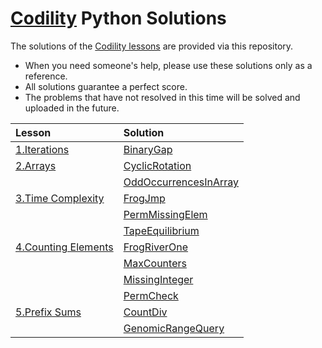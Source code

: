 <a href="https://app.codility.com/programmers/">Codility</a> Python Solutions
=====

The solutions of the <a href="https://app.codility.com/programmers/">Codility lessons</a> are provided via this repository.  
* When you need someone's help, please use these solutions only as a reference.  
* All solutions guarantee a perfect score.
* The problems that have not resolved in this time will be solved and uploaded in the future.

|Lesson|Solution|
|:---|:---|
|<a href="https://app.codility.com/programmers/lessons/1-iterations/">1.Iterations</a>|<a href="https://yeonghyeon.medium.com/codility-lesson-01-binarygap-df4f303d77aa">BinaryGap</a>|
|<a href="https://app.codility.com/programmers/lessons/2-arrays/">2.Arrays</a>|<a href="https://yeonghyeon.medium.com/codility-lesson-02-1-cyclicrotation-5d177f8ef064">CyclicRotation</a>|
||<a href="https://yeonghyeon.medium.com/codility-lesson-02-2-oddoccurrencesinarray-ec5098a83f43">OddOccurrencesInArray</a>|
|<a href="https://app.codility.com/programmers/lessons/3-time_complexity/">3.Time Complexity</a>|<a href="https://yeonghyeon.medium.com/codility-lesson-03-1-frogjmp-31b44303156e">FrogJmp</a>|
||<a href="https://yeonghyeon.medium.com/codility-lesson-03-2-permmissingelem-5154660bae2a">PermMissingElem</a>|
||<a href="https://yeonghyeon.medium.com/codility-lesson-03-3-tapeequilibrium-8c8d8fb6e5c0">TapeEquilibrium</a>|
|<a href="https://app.codility.com/programmers/lessons/4-counting_elements/">4.Counting Elements</a>|<a href="https://yeonghyeon.medium.com/codility-lesson-04-1-frogriverone-ad89e58572e0">FrogRiverOne</a>|
||<a href="https://yeonghyeon.medium.com/codility-lesson-04-2-maxcounters-1c2101df32f9">MaxCounters</a>|
||<a href="https://yeonghyeon.medium.com/codility-lesson-04-3-missinginteger-249f4f638e72">MissingInteger</a>|
||<a href="https://yeonghyeon.medium.com/codility-lesson-04-4-permcheck-522ca1d46deb">PermCheck</a>|
|<a href="https://app.codility.com/programmers/lessons/5-prefix_sums/">5.Prefix Sums</a>|<a href="https://yeonghyeon.medium.com/codility-lesson-05-1-countdiv-9b8c044b4c0c">CountDiv</a>|
||<a href="https://yeonghyeon.medium.com/codility-lesson-05-2-genomicrangequery-29006df636f7">GenomicRangeQuery</a>|

